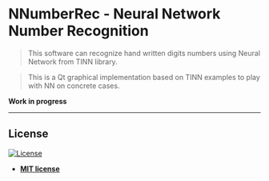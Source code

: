 # NNumberRec - Neural Network Number Recognition 

>This software can recognize hand written digits numbers using Neural Network from TINN library.

>This is a Qt graphical implementation based on TINN examples to play with NN on concrete cases.


**Work in progress**

---

## License

[![License](http://img.shields.io/:license-mit-blue.svg?style=flat-square)](http://badges.mit-license.org)

- **[MIT license](http://opensource.org/licenses/mit-license.php)**

